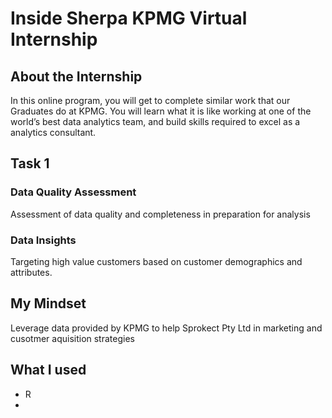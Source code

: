 # Inside Sherpa KPMG Virtual Internship

## About the Internship
In this online program, you will get to complete similar work that our Graduates do at KPMG. You will learn what it is like working at one of the world’s best data analytics team, and build skills required to excel as a analytics consultant.

## Task 1
### Data Quality Assessment
Assessment of data quality and completeness in preparation for analysis

### Data Insights
Targeting high value customers based on customer demographics and attributes.

## My Mindset
Leverage data provided by KPMG to help Sprokect Pty Ltd in marketing and cusotmer aquisition strategies

## What I used

* R
* 
